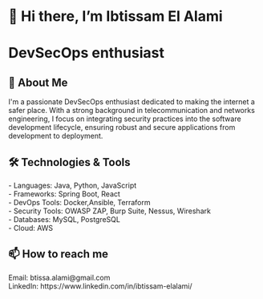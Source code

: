 <h1>👋 Hi there, I’m Ibtissam El Alami</h1>
<h1>DevSecOps enthusiast</h1>
 <h2>🚀 About Me</h2>
I'm a passionate DevSecOps enthusiast dedicated to making the internet a safer place. With a strong background in telecommunication and networks engineering, I focus on integrating security practices into the software development lifecycle, ensuring robust and secure applications from development to deployment.
<h2>🛠️ Technologies & Tools</h2>
- Languages: Java, Python, JavaScript<br>
- Frameworks: Spring Boot, React <br>
- DevOps Tools: Docker,Ansible, Terraform<br>
- Security Tools: OWASP ZAP, Burp Suite, Nessus, Wireshark<br>
- Databases: MySQL, PostgreSQL<br>
- Cloud: AWS<br>
<h2>📫 How to reach me</h2> 
  Email: btissa.alami@gmail.com <br>
  LinkedIn: https://www.linkedin.com/in/ibtissam-elalami/<br>

<!---
attoba/attoba is a ✨ special ✨ repository because its `README.md` (this file) appears on your GitHub profile.
You can click the Preview link to take a look at your changes.
--->
